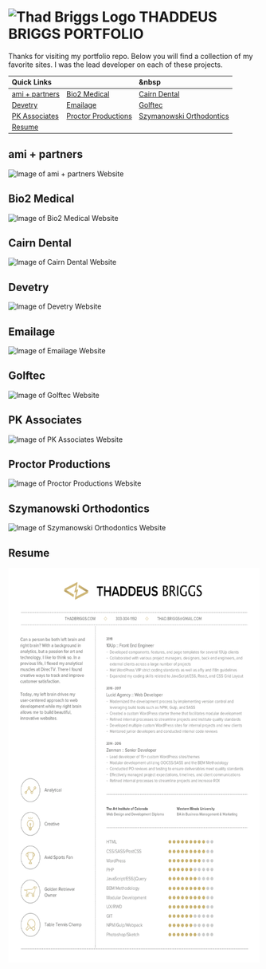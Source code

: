 # <img src="http://thadbriggs.com/images/logos/logo.svg" alt="Thad Briggs Logo" width="42" height="25"> THADDEUS BRIGGS PORTFOLIO

Thanks for visiting my portfolio repo. Below you will find a collection of my favorite sites. I was the lead developer on each of these projects.

|Quick Links|&nbsp;|&nbsp|
|:----------------|:------------|:------------|
|[ami + partners][ami]|[Bio2 Medical][bio2]|[Cairn Dental][cairn]|
|[Devetry][devetry]|[Emailage][emailage]|[Golftec][golftec]|
|[PK Associates][pka]|[Proctor Productions][proctor]|[Szymanowski Orthodontics][damon]|
|[Resume][resume]|

## ami + partners


![Image of ami + partners Website](http://thadbriggs.com/images/projects/ami.png "ami + partners Website")

## Bio2 Medical


![Image of Bio2 Medical Website](http://thadbriggs.com/images/projects/bio2.png "Bio2 Medical Website")

## Cairn Dental


![Image of Cairn Dental Website](http://thadbriggs.com/images/projects/cairn.png "Cairn Dental Website")

## Devetry


![Image of Devetry Website](http://thadbriggs.com/images/projects/devetry.png "Devetry Website")

## Emailage


![Image of Emailage Website](http://thadbriggs.com/images/projects/emailage.png "Emailage Website")

## Golftec


![Image of Golftec Website](http://thadbriggs.com/images/projects/golftec.png "Golftec Website")

## PK Associates


![Image of PK Associates Website](http://thadbriggs.com/images/projects/pka.png "PK Associates Website")

## Proctor Productions


![Image of Proctor Productions Website](http://thadbriggs.com/images/projects/proctor.png "Proctor Productions Website")

## Szymanowski Orthodontics


![Image of Szymanowski Orthodontics Website](http://thadbriggs.com/images/projects/damon.png "Szymanowski Orthodontics Website")

## Resume


<img src="thad_briggs_resume.png" alt="Thad Briggs Logo" width="612" height="792">

[ami]: #ami--partners
[bio2]: #bio2-medical
[cairn]: #cairn-dental
[devetry]: #devetry
[emailage]: #emailage
[golftec]: #golftec
[pka]: #pk-associates
[proctor]: #proctor-productions
[damon]: #szymanowski-orthodontics
[resume]: #resume
